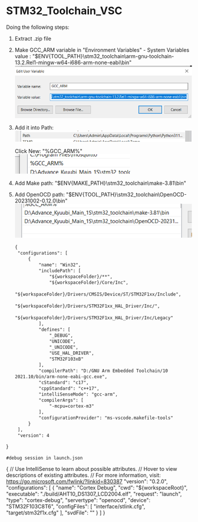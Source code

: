 # STM32_Toolchain_VSC

Doing the following steps:
1. Extract .zip file
2. Make GCC_ARM variable in "Environment Variables" - System Variables
    value : "$ENV{TOOL_PATH}\stm32_toolchain\arm-gnu-toolchain-13.2.Rel1-mingw-w64-i686-arm-none-eabi\bin"
    ![Alt text](image/New_var.png)
3. Add it into Path:
    ![Alt text](image/Path.png)
   
    Click New: "%GCC_ARM%"
    ![Alt text](image/GCC.png)
5. Add Make path:
    "$ENV{MAKE_PATH}\stm32_toolchain\make-3.81\bin"
6. Add OpenOCD path:
    "$ENV{TOOL_PATH}\stm32_toolchain\OpenOCD-20231002-0.12.0\bin"
    ![Alt text](image/path1.png)
   ```
   {
    "configurations": [
        {
            "name": "Win32",
            "includePath": [
                "${workspaceFolder}/**",
                "${workspaceFolder}/Core/Inc",
                "${workspaceFolder}/Drivers/CMSIS/Device/ST/STM32F1xx/Include",
                "${workspaceFolder}/Drivers/STM32F1xx_HAL_Driver/Inc/",
                "${workspaceFolder}/Drivers/STM32F1xx_HAL_Driver/Inc/Legacy"
            ],
            "defines": [
                "_DEBUG",
                "UNICODE",
                "_UNICODE",
                "USE_HAL_DRIVER",
                "STM32F103xB"
            ],
            "compilerPath": "D:/GNU Arm Embedded Toolchain/10 2021.10/bin/arm-none-eabi-gcc.exe",
            "cStandard": "c17",
            "cppStandard": "c++17",
            "intelliSenseMode": "gcc-arm",
            "compilerArgs": [
                "-mcpu=cortex-m3"
            ],
            "configurationProvider": "ms-vscode.makefile-tools"
        }
    ],
    "version": 4
}
```
#debug session in launch.json
```
{
    // Use IntelliSense to learn about possible attributes.
    // Hover to view descriptions of existing attributes.
    // For more information, visit: https://go.microsoft.com/fwlink/?linkid=830387
    "version": "0.2.0",
    "configurations": [
        {
            "name": "Cortex Debug",
            "cwd": "${workspaceRoot}",
            "executable": "./build/AHT10_DS1307_LCD2004.elf",
            "request": "launch",
            "type": "cortex-debug",
            "servertype": "openocd",
            "device": "STM32F103C8T6",
            "configFiles": [
                "interface/stlink.cfg",
                "target/stm32f1x.cfg"
            ],
            "svdFile": ""
        }
    ]
}
```
